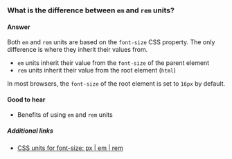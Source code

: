### What is the difference between `em` and `rem` units?

#### Answer

Both `em` and `rem` units are based on the `font-size` CSS property. The only difference is where they inherit their values from.

* `em` units inherit their value from the `font-size` of the parent element
* `rem` units inherit their value from the root element (`html`)

In most browsers, the `font-size` of the root element is set to `16px` by default.

#### Good to hear

* Benefits of using `em` and `rem` units

##### Additional links

* [CSS units for font-size: px | em | rem](https://medium.com/code-better/css-units-for-font-size-px-em-rem-79f7e592bb97)

<!-- tags: (css) -->

<!-- expertise: (1) -->

<!-- Expertise levels:
	0: junior
	1: intermediate
	2: senior
-->
